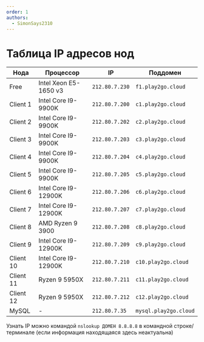 ```yaml
---
order: 1
authors:
  - SimonSays2310
---
```


# Таблица IP адресов нод

| Нода | Процессор | IP | Поддомен |
|---|---|---|---|
| Free | Intel Xeon E5-1650 v3 | `212.80.7.230` | `f1.play2go.cloud` |
| Client 1 | Intel Core I9-9900K | `212.80.7.200` | `c1.play2go.cloud` |
| Client 2 | Intel Core I9-9900K | `212.80.7.202` | `c2.play2go.cloud` |
| Client 3 | Intel Core I9-9900K | `212.80.7.203` | `c3.play2go.cloud` |
| Client 4 | Intel Core I9-9900K | `212.80.7.204` | `c4.play2go.cloud` |
| Client 5 | Intel Core I9-9900K | `212.80.7.205` | `c5.play2go.cloud` |
| Client 6 | Intel Core I9-12900K | `212.80.7.206` | `c6.play2go.cloud` |
| Client 7 | Intel Core I9-12900K | `212.80.7.207` | `c7.play2go.cloud` |
| Client 8 | AMD Ryzen 9 3900 | `212.80.7.208` | `c8.play2go.cloud` |
| Client 9 | Intel Core I9-12900K | `212.80.7.209` | `c9.play2go.cloud` |
| Client 10 | Intel Core I9-12900K | `212.80.7.210` | `c10.play2go.cloud` |
| Client 11 | Ryzen 9 5950X | `212.80.7.211` | `c11.play2go.cloud` |
| Client 12 | Ryzen 9 5950X | `212.80.7.212` | `c12.play2go.cloud` |
| MySQL | - | `212.80.7.35` | `mysql.play2go.cloud` |

Узнать IP можно командой `nslookup ДОМЕН 8.8.8.8` в командной строке/терминале (если информация находящаяся здесь неактуальна)
